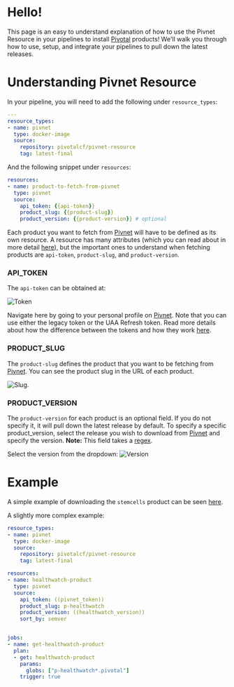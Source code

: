 
# Hello!

This page is an easy to understand explanation of how to use the Pivnet Resource in your pipelines to install [Pivotal](https://network.pivotal.io/) products! We'll walk you through how to use, setup, and integrate your pipelines to pull down the latest releases. 


# Understanding Pivnet Resource

In your pipeline, you will need to add the following under `resource_types`:

```yaml
---
resource_types:
- name: pivnet
  type: docker-image
  source:
    repository: pivotalcf/pivnet-resource
    tag: latest-final
```

And the following snippet under `resources`:

```yaml
resources:
- name: product-to-fetch-from-pivnet
  type: pivnet
  source:
    api_token: {{api-token}}
    product_slug: {{product-slug}}
    product_version: {{product-version}} # optional
```


Each product you want to fetch from [Pivnet](https://network.pivotal.io) will have to be defined as its own resource. A resource has many attributes (which you can read about in more detail [here](https://github.com/pivotal-cf/pivnet-resource)), but the important ones to understand when fetching products are `api-token`, `product-slug`, and `product-version`. 

### API_TOKEN
The `api-token` can be obtained at: 

![Token](https://s3.amazonaws.com/pivnet-resource-page/tokenSelection.png)

Navigate here by going to your personal profile on [Pivnet](https://network.pivotal.io). Note that you can use either the legacy token or the UAA Refresh token. Read more details about how the difference between the tokens and how they work [here](https://network.pivotal.io/docs/api#how-to-authenticate).



### PRODUCT_SLUG
The `product-slug` defines the product that you want to be fetching from [Pivnet](https://network.pivotal.io). You can see the product slug in the URL of each product.

![Slug](https://s3.amazonaws.com/pivnet-resource-page/pivnet-product-slug.png). 



### PRODUCT_VERSION
The `product-version` for each product is an optional field. If you do not specify it, it will pull down the latest release by default. To specify a specific product_version, select the release you wish to download from [Pivnet](https://network.pivotal.io) and specify the version. **Note:** This field takes a [regex](https://en.wikipedia.org/wiki/Regular_expression).

Select the version from the dropdown:
![Version](https://s3.amazonaws.com/pivnet-resource-page/pivnet-product-version.png)



# Example

A simple example of downloading the `stemcells` product can be seen [here](https://github.com/pivotal-cf/pivnet-resource/blob/master/examples/get-aws-vsphere-stemcells.yml).


A slightly more complex example:

```yaml
resource_types:
- name: pivnet
  type: docker-image
  source:
    repository: pivotalcf/pivnet-resource
    tag: latest-final

resources:
- name: healthwatch-product
  type: pivnet
  source:
    api_token: ((pivnet_token))
    product_slug: p-healthwatch
    product_version: ((healthwatch_version))
    sort_by: semver


jobs:
- name: get-healthwatch-product
  plan:
  - get: healthwatch-product
    params:
      globs: ["p-healthwatch*.pivotal"]
    trigger: true
```







